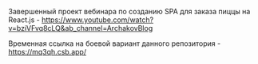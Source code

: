 Завершенный проект вебинара по созданию SPA для заказа пиццы на React.js - https://www.youtube.com/watch?v=bziVFvq8cLQ&ab_channel=ArchakovBlog

Временная ссылка на боевой вариант данного репозитория - https://mq3qh.csb.app/
